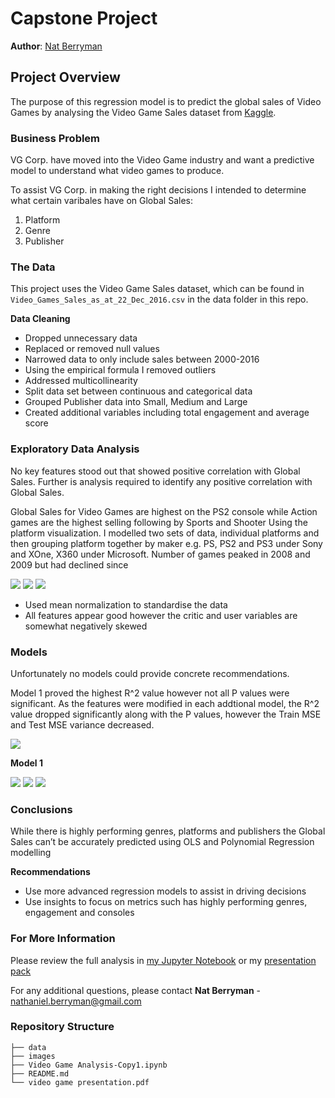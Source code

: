 # Capstone Project

**Author**: [Nat Berryman](https://github.com/natberr)

## Project Overview

The purpose of this regression model is to predict the global sales of Video Games by analysing the Video Game Sales
dataset from [Kaggle](https://www.kaggle.com/datasets/xtyscut/video-games-sales-as-at-22-dec-2016csv).

### Business Problem

VG Corp. have moved into the Video Game industry and want a predictive model to understand what video games to produce.

To assist VG Corp. in making the right decisions I intended to determine what certain varibales have on Global Sales:
1. Platform
2. Genre
3. Publisher

### The Data

This project uses the Video Game Sales dataset, which can be found in  `Video_Games_Sales_as_at_22_Dec_2016.csv` in the data folder in this repo.

**Data Cleaning**
- Dropped unnecessary data
- Replaced or removed null values
- Narrowed data to only include sales between 2000-2016
- Using the empirical formula I removed outliers
- Addressed multicollinearity
- Split data set between continuous and categorical data
- Grouped Publisher data into Small, Medium and Large
- Created additional variables including total engagement and average score

### Exploratory Data Analysis

No key features stood out that showed positive correlation with Global Sales. Further is analysis required to identify any positive correlation with Global Sales.

Global Sales for Video Games are highest on the PS2 console while Action games are the highest selling following by Sports and Shooter
Using the platform visualization. I modelled two sets of data, individual platforms and then grouping platform together by maker e.g. PS, PS2 and PS3 under Sony and XOne, X360 under Microsoft. Number of games peaked in 2008 and 2009 but had declined since

![](./images/Genre.png)
![](./images/Console.png)
![](./images/years_sales.png)

- Used mean normalization to standardise the data
- All features appear good however  the critic and user variables are somewhat negatively skewed

### Models

Unfortunately no models could provide concrete recommendations.

Model 1 proved the highest R^2 value however not all P values were significant. As the features were modified in each addtional model, the R^2 value dropped significantly along with the P values, however the Train MSE and Test MSE variance decreased.

![](./images/modeltable.png)

**Model 1**

![](./images/model1OLS.PNG)
![](./images/model1resid.PNG)
![](./images/trainvtest1.png)

### Conclusions

While there is highly performing genres, platforms and publishers the Global Sales can’t be accurately predicted using OLS and Polynomial Regression modelling

**Recommendations**
- Use more advanced regression models to assist in driving decisions
- Use insights to focus on metrics such has highly performing genres, engagement and consoles

### For More Information

Please review the full analysis in [my Jupyter Notebook](http://localhost:8888/notebooks/Desktop/AcademyXI/ProjectThree/Video%20Game%20Analysis-Copy1.ipynb) or my [presentation pack](https://github.com/natberr/Project_Three/blob/main/VG%20Regression%20Modelling%20Presentation.pdf)

For any additional questions, please contact **Nat Berryman** - nathaniel.berryman@gmail.com

### Repository Structure

```
├── data
├── images
├── Video Game Analysis-Copy1.ipynb
├── README.md
└── video game presentation.pdf
```